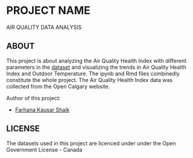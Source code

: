 # PROJECT NAME
AIR QUALITY DATA ANALYSIS

## ABOUT

This project is about analyzing the Air Quality Health Index with different parameters in the [dataset](https://data.calgary.ca/Environment/Air-Quality-Data-near-real-time-/g9s5-qhu5) and visualizing the trends in Air Quality Health Index and Outdoor Temperature.
The ipynb and Rmd files combinedly constitute the whole project. The Air Quality Health Index data was collected from the Open Calgary website.

Author of this project:
- [Farhana Kausar Shaik](https://www.linkedin.com/in/farhana-kausar-shaik-520790146/)


## LICENSE
The datasets used in this project are licenced under under the Open Government License - Canada
